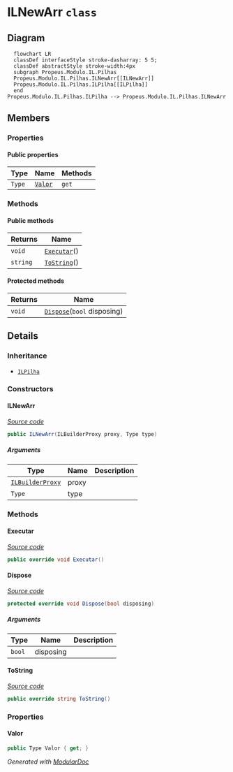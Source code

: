 # ILNewArr `class`

## Diagram
```mermaid
  flowchart LR
  classDef interfaceStyle stroke-dasharray: 5 5;
  classDef abstractStyle stroke-width:4px
  subgraph Propeus.Modulo.IL.Pilhas
  Propeus.Modulo.IL.Pilhas.ILNewArr[[ILNewArr]]
  Propeus.Modulo.IL.Pilhas.ILPilha[[ILPilha]]
  end
Propeus.Modulo.IL.Pilhas.ILPilha --> Propeus.Modulo.IL.Pilhas.ILNewArr
```

## Members
### Properties
#### Public  properties
| Type | Name | Methods |
| --- | --- | --- |
| `Type` | [`Valor`](#valor) | `get` |

### Methods
#### Public  methods
| Returns | Name |
| --- | --- |
| `void` | [`Executar`](#executar)() |
| `string` | [`ToString`](#tostring)() |

#### Protected  methods
| Returns | Name |
| --- | --- |
| `void` | [`Dispose`](#dispose)(`bool` disposing) |

## Details
### Inheritance
 - [
`ILPilha`
](./ILPilha.md)

### Constructors
#### ILNewArr
[*Source code*](https://github.com///blob//src/Propeus.Modulo.Dinamico/Properties/Resources.Designer.cs#L32)
```csharp
public ILNewArr(ILBuilderProxy proxy, Type type)
```
##### Arguments
| Type | Name | Description |
| --- | --- | --- |
| [`ILBuilderProxy`](../proxy/ILBuilderProxy.md) | proxy |   |
| `Type` | type |   |

### Methods
#### Executar
[*Source code*](https://github.com///blob//src/Propeus.Modulo.Dinamico/Properties/Resources.Designer.cs#L58)
```csharp
public override void Executar()
```

#### Dispose
[*Source code*](https://github.com///blob//src/Propeus.Modulo.Dinamico/Properties/Resources.Designer.cs#L67)
```csharp
protected override void Dispose(bool disposing)
```
##### Arguments
| Type | Name | Description |
| --- | --- | --- |
| `bool` | disposing |   |

#### ToString
[*Source code*](https://github.com///blob//src/Propeus.Modulo.Dinamico/Properties/Resources.Designer.cs#L76)
```csharp
public override string ToString()
```

### Properties
#### Valor
```csharp
public Type Valor { get; }
```

*Generated with* [*ModularDoc*](https://github.com/hailstorm75/ModularDoc)
